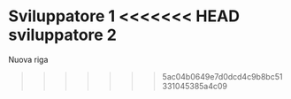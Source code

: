 Sviluppatore 1
<<<<<<< HEAD
sviluppatore 2 
=======
Nuova riga
>>>>>>> 5ac04b0649e7d0dcd4c9b8bc51331045385a4c09
